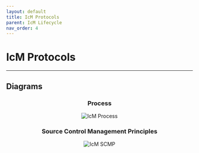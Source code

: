 ```yaml
---
layout: default
title: IcM Protocols
parent: IcM Lifecycle
nav_order: 4
---
```


# IcM Protocols

---

## Diagrams

<center>

### Process

![IcM Process](https://raw.githubusercontent.com/Software-For-Love/incident-management-protocols/master/img/diagrams/sfl-icm-Process.png)

### Source Control Management Principles

![IcM SCMP](https://raw.githubusercontent.com/Software-For-Love/incident-management-protocols/master/img/diagrams/sfl-icm-Source%20Control%20Management%20Principles.png)

</center>
